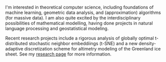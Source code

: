 I'm interested in theoretical computer science, including foundations of machine learning, geometric data analysis, and (approximation) algorithms (for massive data). I am also quite excited by the interdisciplinary possibilities of mathematical modelling, having done projects in natural language processing and geostatistical modeling. 

Recent research projects include a rigorous analysis of globally optimal t-distributed stochastic neighbor embeddiings (t-SNE) and a new density-adaptive discretization scheme for altimetry modeling of the Greenland ice sheet. See my <a href="https://njbergam.github.io/research/">research page</a> for more information.